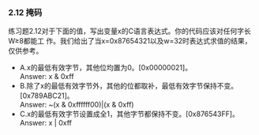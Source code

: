 ### 2.12 掩码
练习题2.12对于下面的值，写出变量x的C语言表达式。你的代码应该对任何字长W≥8都能工
作。我们给出了当x=0x87654321以及w=32时表达式求值的结果，仅供参考。
- A.x的最低有效字节，其他位均置为0。[0x00000021]。  
    Answer: x & 0xff
- B.除了x的最低有效字节外，其他的位都取补，最低有效字节保持不变。[0x789ABC21]。  
    Answer: ~(x & 0xffffff00)|(x & 0xff) 
- C.x的最低有效字节设置成全1，其他字节都保持不变。[0x876543FF]。  
    Answer: x | 0xff 


